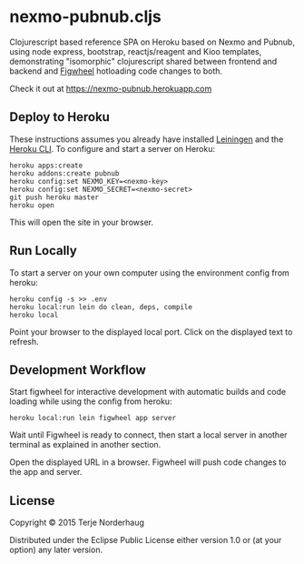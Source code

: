 # nexmo-pubnub.cljs

Clojurescript based reference SPA on Heroku based on Nexmo and Pubnub,
using node express, bootstrap, reactjs/reagent and Kioo templates,
demonstrating "isomorphic" clojurescript shared between frontend and backend
and [Figwheel](https://github.com/bhauman/lein-figwheel) hotloading code changes to both.

Check it out at https://nexmo-pubnub.herokuapp.com

## Deploy to Heroku

These instructions assumes you already have installed [Leiningen](http://leiningen.org/) and the [Heroku CLI](https://devcenter.heroku.com/articles/heroku-command).
To configure and start a server on Heroku:

    heroku apps:create
    heroku addons:create pubnub
    heroku config:set NEXMO_KEY=<nexmo-key>
    heroku config:set NEXMO_SECRET=<nexmo-secret>
    git push heroku master
    heroku open

This will open the site in your browser.

## Run Locally

To start a server on your own computer using the environment config from heroku:

    heroku config -s >> .env
    heroku local:run lein do clean, deps, compile
    heroku local

Point your browser to the displayed local port.
Click on the displayed text to refresh.

## Development Workflow

Start figwheel for interactive development with automatic builds
and code loading while using the config from heroku:

    heroku local:run lein figwheel app server

Wait until Figwheel is ready to connect, then
start a local server in another terminal as explained in
another section.

Open the displayed URL in a browser.
Figwheel will push code changes to the app and server.

## License

Copyright © 2015 Terje Norderhaug

Distributed under the Eclipse Public License either version 1.0 or (at
your option) any later version.
